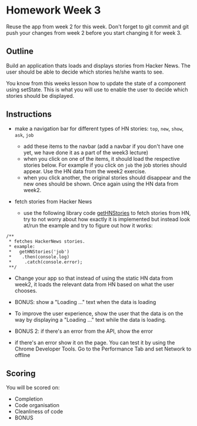 # Homework Week 3
Reuse the app from week 2 for this week. Don't forget to git commit and git push your changes from week 2 before you start changing it for week 3.

## Outline
Build an application thats loads and displays stories from Hacker News. The user should be able to decide which stories he/she wants to see.

You know from this weeks lesson how to update the state of a component using setState. This is what you will use to enable the user to decide which stories should be displayed.

## Instructions

- make a navigation bar for different types of HN stories: `top`, `new`, `show`, `ask`, `job`
  - add these items to the navbar (add a navbar if you don't have one yet, we have done it as a part of the week3 lecture)
  - when you click on one of the items, it should load the respective stories below. For example if you click on `job` the job stories should appear. Use the HN data from the week2 exercise. 
  - when you click another, the original stories should disappear and the new ones should be shown. Once again using the HN data from week2. 

- fetch stories from Hacker News 
  - use the following library code [getHNStories](W3-get-hn-stories.js) to fetch stories from HN, try to not worry about how exactly it is implemented but instead look at/run the example and try to figure out how it works: 
``` 
/**
 * fetches HackerNews stories.
 * example:
 *   getHNStories('job')
 *    .then(console.log)
 *     .catch(console.error);
 **/
 ```
 - Change your app so that instead of using the static HN data from week2, it loads the relevant data from HN based on what the user chooses.
 
- BONUS: 
show a "Loading ..." text when the data is loading
- To improve the user experience, show the user that the data is on the way by displaying a "Loading ..." text while the data is loading.   

- BONUS 2: if there's an error from the API, show the error
- if there's an error show it on the page. You can test it by using the Chrome Developer Tools. Go to the Performance Tab and set Network to offline
  
## Scoring

You will be scored on:

- Completion
- Code organisation
- Cleanliness of code
- BONUS

